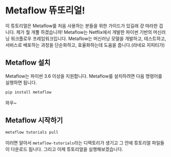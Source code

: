 # Metaflow 뜌또리얼!

이 튜토리얼은 Metaflow를 처음 사용하는 분들을 위한 가이드가 있길래 걍 따라한 겁니다. 제가 뭘 개뿔 하겠습니까! Metaflow는 Netflix에서 개발한 파이썬 기반의 머신러닝 워크플로우 프레임워크입니다. Metaflow는 머신러닝 모델을 개발하고, 테스트하고, 서비스로 배포하는 과정을 단순화하고, 효율화하는데 도움을 줍니다.(라네요 지피티가)

## Metaflow 설치
Metaflow는 파이썬 3.6 이상을 지원합니다. Metaflow를 설치하려면 다음 명령어를 실행하면 됩니다.
```bash
pip install metaflow
```
와우~

## Metaflow 시작하기
```bash
metaflow tutorials pull
```

이러면 알아서 `metaflow-tutorials`라는 디렉토리가 생기고 그 안에 튜토리얼 파일들이 다운로드 됩니다. 그리고 이제 튜토리얼을 실행해보겠습니다.
```bash